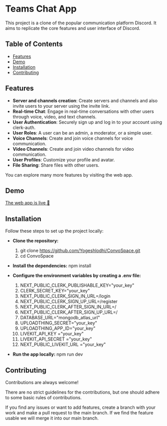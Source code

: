 # Teams Chat App

This project is a clone of the popular communication platform Discord. It aims to replicate the core features and user interface of Discord.

## Table of Contents

- [Features](#features)
- [Demo](#demo)
- [Installation](#installation)
- [Contributing](#contributing)

## Features

- **Server and channels creation**: Create servers and channels and also invite users to your server using the invite link.
- **Real-time Chat**: Engage in real-time conversations with other users through voice, video, and text channels.
- **User Authentication**: Securely sign up and log in to your account using clerk-auth.
- **User Roles**: A user can be an admin, a moderator, or a simple user.
- **Voice Channels**: Create and join voice channels for voice communication.
- **Video Channels**: Create and join video channels for video communication.
- **User Profiles**: Customize your profile and avatar.
- **File Sharing**: Share files with other users.

You can explore many more features by visiting the web app.


## Demo

[The web app is live 🎉](https://convospace.up.railway.app/)

## Installation

Follow these steps to set up the project locally:

- **Clone the repository:**

  1. git clone https://github.com/Yogeshlodhi/ConvoSpace.git
  2. cd ConvoSpace

- **Install the dependencies:** npm install

- **Configure the environment variables by creating a .env file:**
    1. NEXT_PUBLIC_CLERK_PUBLISHABLE_KEY="your_key"
    2. CLERK_SECRET_KEY="your_key"
    3. NEXT_PUBLIC_CLERK_SIGN_IN_URL=/login
    4. NEXT_PUBLIC_CLERK_SIGN_UP_URL=/register
    5. NEXT_PUBLIC_CLERK_AFTER_SIGN_IN_URL=/
    6. NEXT_PUBLIC_CLERK_AFTER_SIGN_UP_URL=/
    7. DATABASE_URL="mongodb_atlas_url"
    8. UPLOADTHING_SECRET="your_key"
    9. UPLOADTHING_APP_ID="your_key"
    10. LIVEKIT_API_KEY ="your_key" 
    11. LIVEKIT_API_SECRET ="your_key" 
    12. NEXT_PUBLIC_LIVEKIT_URL ="your_key"

- **Run the app locally:** npm run dev

## Contributing

Contributions are always welcome!

There are no strict guidelines for the contributions, but one should adhere to some basic rules of contributions.

If you find any issues or want to add features, create a branch with your work and make a pull request to the main branch. If we find the feature usable we will merge it into our main branch.
